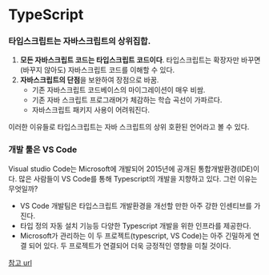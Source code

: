 # TypeScript

### 타입스크립트는 자바스크립트의 상위집합.
1. **모든 자바스크립트 코드는 타입스크립트 코드이다**. 타입스크립트는 확장자만 바꾸면(바꾸지 않아도) 자바스크립트 코드를 이해할 수 있다.
2. **자바스크립트의 단점**을 보완하여 장점으로 바꿈.
    - 기존 자바스크립트 코드베이스의 마이그레이션이 매우 비쌈.
    - 기존 자바 스크립트 프로그래머가 체감하는 학습 곡선이 가파르다.
    - 자바스크립트 패키지 사용이 어려워진다.

이러한 이유들로 타입스크립트는 자바 스크립트의 상위 호환된 언어라고 볼 수 있다.

### 개발 툴은 VS Code
Visual studio Code는 Microsoft에 개발되어 2015년에 공개된 통합개발환경(IDE)이다. 많은 사람들이 VS Code를 통해 Typescript의 개발을 지향하고 있다. 그런 이유는 무엇일까?

- VS Code 개발팀은 타입스크립트 개발환경을 개선할 만한 아주 강한 인센티브를 가진다.
- 타입 정의 자동 설치 기능등 다양한 Typescript 개발을 위한 인프라를 제공한다.
- Microsoft가 관리하는 이 두 프로젝트(typescript, VS Code)는 아주 긴밀하게 연결 되어 있다. 두 프로젝트가 연결되어 더욱 긍정적인 영향을 미칠 것이다.


[참고 url](https://ahnheejong.gitbook.io/ts-for-jsdev/01-introducing-typescript/why-typescript)


